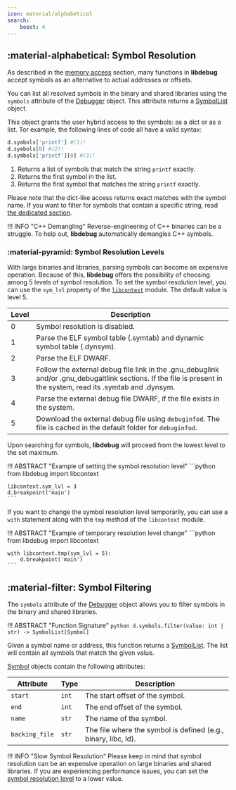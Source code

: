 ```yaml
---
icon: material/alphabetical
search:
    boost: 4
---
```

## :material-alphabetical: Symbol Resolution
As described in the [memory access](../../basics/memory_access/#absolute-and-relative-addressing) section, many functions in **libdebug** accept symbols as an alternative to actual addresses or offsets.

You can list all resolved symbols in the binary and shared libraries using the `symbols` attribute of the [Debugger](../../from_pydoc/generated/debugger/debugger/) object. This attribute returns a [SymbolList](../../from_pydoc/generated/data/symbol_list/) object.

This object grants the user hybrid access to the symbols: as a dict or as a list. Tor example, the following lines of code all have a valid syntax:

```python
d.symbols['printf'] #(1)!
d.symbols[0] #(2)!
d.symbols['printf'][0] #(3)!
```

1. Returns a list of symbols that match the string `printf` exactly.
2. Returns the first symbol in the list.
3. Returns the first symbol that matches the string `printf` exactly.

Please note that the dict-like access returns exact matches with the symbol name. If you want to filter for symbols that contain a specific string, read [the dedicated section](#symbol-filtering).

!!! INFO "C++ Demangling"
    Reverse-engineering of C++ binaries can be a struggle. To help out, **libdebug** automatically demangles C++ symbols.

### :material-pyramid: Symbol Resolution Levels
With large binaries and libraries, parsing symbols can become an expensive operation. Because of this, **libdebug** offers the possibility of choosing among 5 levels of symbol resolution. To set the symbol resolution level, you can use the `sym_lvl` property of the [`libcontext`](../../from_pydoc/generated/utils/libcontext) module. The default value is level 5.

| Level | Description |
|-------|-------------|
| 0     | Symbol resolution is disabled. |
| 1     | Parse the ELF symbol table (.symtab) and dynamic symbol table (.dynsym). |
| 2     | Parse the ELF DWARF. |
| 3     | Follow the external debug file link in the .gnu_debuglink and/or .gnu_debugaltlink sections. If the file is present in the system, read its .symtab and .dynsym. |
| 4     | Parse the external debug file DWARF, if the file exists in the system. |
| 5     | Download the external debug file using `debuginfod`. The file is cached in the default folder for `debuginfod`. |

Upon searching for symbols, **libdebug** will proceed from the lowest level to the set maximum.

!!! ABSTRACT "Example of setting the symbol resolution level"
    ```python
    from libdebug import libcontext

    libcontext.sym_lvl = 3
    d.breakpoint('main')
    ```

If you want to change the symbol resolution level temporarily, you can use a `with` statement along with the `tmp` method of the `libcontext` module.

!!! ABSTRACT "Example of temporary resolution level change"
    ```python
    from libdebug import libcontext

    with libcontext.tmp(sym_lvl = 5):
        d.breakpoint('main')
    ```

## :material-filter: Symbol Filtering
The `symbols` attribute of the [Debugger](../../from_pydoc/generated/debugger/debugger/) object allows you to filter symbols in the binary and shared libraries.

!!! ABSTRACT "Function Signature"
    ```python
    d.symbols.filter(value: int | str) -> SymbolList[Symbol]
    ```

Given a symbol name or address, this function returns a [SymbolList](../../from_pydoc/generated/data/symbol_list/). The list will contain all symbols that match the given value.

[Symbol](../../from_pydoc/generated/data/symbol/) objects contain the following attributes:

| Attribute | Type | Description |
|-----------|------|-------------|
| `start`   | `int` | The start offset of the symbol. |
| `end`     | `int` | The end offset of the symbol. |
| `name`    | `str` | The name of the symbol. |
| `backing_file` | `str` | The file where the symbol is defined (e.g., binary, libc, ld). |

!!! INFO "Slow Symbol Resolution"
    Please keep in mind that symbol resolution can be an expensive operation on large binaries and shared libraries. If you are experiencing performance issues, you can set the [symbol resolution level](#symbol-resolution-levels) to a lower value.